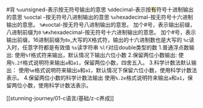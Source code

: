  #背 
	`%u`unsigned-表示按无符号输出的意思
	`%d`decimal-表示按<mark style="background: #FFF3A3A6;">有</mark>符号十进制输出的意思
	`%o`octal -按无符号八进制输出的意思
	`%x`hexadecimal-按无符号十六进制输出的意思。
	`%#o`octal-按无符号八进制输出的意思。
	 加个#号，表示输出前缀，八进制前缀为`0`
	`%#x`hexadecimal-按无符号十六进制输出的意思。
		加个#号，表示输出前缀，16进制前缀为`0x`,大写的X格式符，输出的十六进制数也是大写的
	`%c`读入时，任意字符都是有效值
	`%s`读字符串
	`%lf`对应double类型的数
1.普通浮点数输出:
	使用`%f`格式符来输出，默认情况下输出六位小数
2.保留两位小数输出:
	使用`%.2f`格式说明符来输出`a`和`a1`，保留两位小数，四舍五入。
3.科学计数法默认输出：
	使用`%e`格式说明符来输出`a`和`a1`，默认情况下保留六位小数，使用科学计数法表示。
4.保留两位小数的科学计数法输出
	使用`%.2e`格式说明符来输出`a`和`a1`，保留两位小数，使用科学计数法表示。

[[stunning-journey/01-c语言/基础/z-c养成]]
